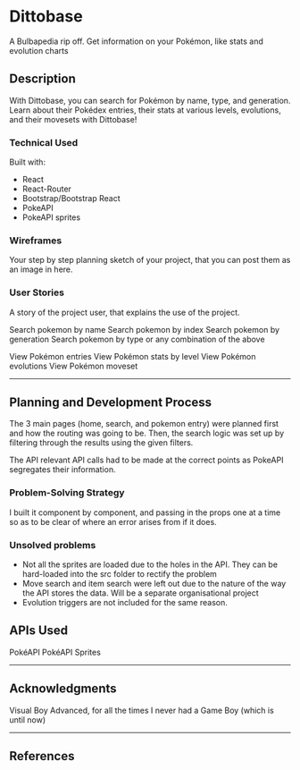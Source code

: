 # Dittobase

A Bulbapedia rip off.
Get information on your Pokémon, like stats and evolution charts

## Description

With Dittobase, you can search for Pokémon by name, type, and generation. Learn about their Pokédex entries, their stats at various levels, evolutions, and their movesets with Dittobase!

### Technical Used

Built with:
- React
- React-Router
- Bootstrap/Bootstrap React
- PokeAPI
- PokeAPI sprites

### Wireframes

Your step by step planning sketch of your project, that you can post them as an image in here.

### User Stories

A story of the project user, that explains the use of the project.

Search pokemon by name
Search pokemon by index
Search pokemon by generation
Search pokemon by type
or any combination of the above

View Pokémon entries
View Pokémon stats by level
View Pokémon evolutions
View Pokémon moveset

---

## Planning and Development Process

The 3 main pages (home, search, and pokemon entry) were planned first and how the routing was going to be. Then, the search logic was set up by filtering through the results using the given filters.

The API relevant API calls had to be made at the correct points as PokeAPI segregates their information.

### Problem-Solving Strategy

I built it component by component, and passing in the props one at a time so as to be clear of where an error arises from if it does.

### Unsolved problems

- Not all the sprites are loaded due to the holes in the API. They can be hard-loaded into the src folder to rectify the problem
- Move search and item search were left out due to the nature of the way the API stores the data. Will be a separate organisational project
- Evolution triggers are not included for the same reason.

## APIs Used

PokéAPI
PokéAPI Sprites

---

## Acknowledgments

Visual Boy Advanced, for all the times I never had a Game Boy (which is until now)

---

 ## References
